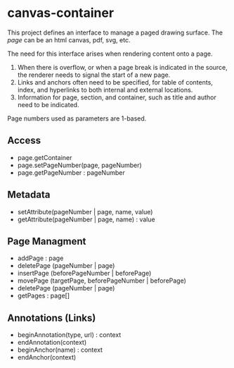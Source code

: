 # canvas-container

This project defines an interface to manage a paged drawing surface.  The _page_ can be an html canvas, pdf, svg, etc.

The need for this interface arises when rendering content onto a page.

1. When there is overflow, or when a page break is indicated in the source, the renderer needs to signal the start of a new page.
2. Links and anchors often need to be specified, for table of contents, index, and hyperlinks to both internal and external locations.
3. Information for page, section, and container, such as title and author need to be indicated.

Page numbers used as parameters are 1-based.

## Access
* page.getContainer
* page.setPageNumber(page, pageNumber)
* page.getPageNumber : pageNumber

## Metadata
* setAttribute(pageNumber | page, name, value)
* getAttribute(pageNumber | page, name) : value

## Page Managment
* addPage : page
* deletePage (pageNumber | page)
* insertPage (beforePageNumber | beforePage)
* movePage (targetPage, beforePageNumber | beforePage)
* deletePage (pageNumber | page)
* getPages : page[]

## Annotations (Links)
* beginAnnotation(type, url) : context
* endAnnotation(context)
* beginAnchor(name) : context
* endAnchor(context)
